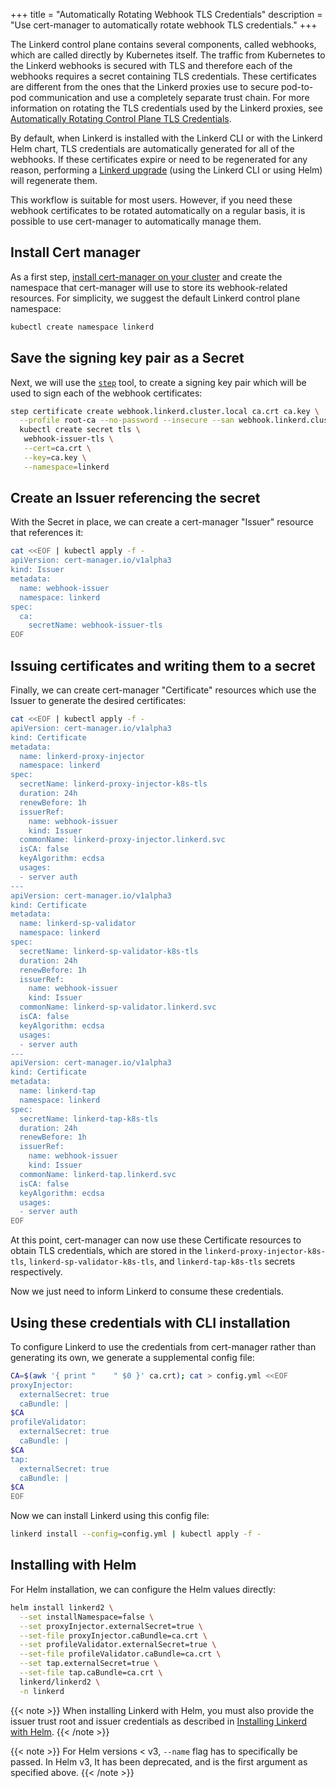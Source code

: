 +++
title = "Automatically Rotating Webhook TLS Credentials"
description = "Use cert-manager to automatically rotate webhook TLS credentials."
+++

The Linkerd control plane contains several components, called webhooks, which
are called directly by Kubernetes itself.  The traffic from Kubernetes to the
Linkerd webhooks is secured with TLS and therefore each of the webhooks requires
a secret containing TLS credentials.  These certificates are different from the
ones that the Linkerd proxies use to secure pod-to-pod communication and use a
completely separate trust chain.  For more information on rotating the TLS
credentials used by the Linkerd proxies, see
[Automatically Rotating Control Plane TLS Credentials](/2/tasks/use_external_certs/).

By default, when Linkerd is installed
with the Linkerd CLI or with the Linkerd Helm chart, TLS credentials are
automatically generated for all of the webhooks.  If these certificates expire
or need to be regenerated for any reason, performing a
[Linkerd upgrade](/2/tasks/upgrade/) (using the Linkerd CLI or using Helm) will
regenerate them.

This workflow is suitable for most users.  However, if you need these webhook
certificates to be rotated automatically on a regular basis, it is possible to
use cert-manager to automatically manage them.

## Install Cert manager

As a first step, [install cert-manager on your
cluster](https://docs.cert-manager.io/en/latest/getting-started/install/kubernetes.html)
and create  the namespace that cert-manager will use to store its
webhook-related resources. For simplicity, we suggest the default Linkerd
control plane namespace:

```bash
kubectl create namespace linkerd
```

## Save the signing key pair as a Secret

Next, we will use the [`step`](https://smallstep.com/cli/) tool, to create a
signing key pair which will be used to sign each of the webhook certificates:

```bash
step certificate create webhook.linkerd.cluster.local ca.crt ca.key \
  --profile root-ca --no-password --insecure --san webhook.linkerd.cluster.local &&
  kubectl create secret tls \
   webhook-issuer-tls \
   --cert=ca.crt \
   --key=ca.key \
   --namespace=linkerd
```

## Create an Issuer referencing the secret

With the Secret in place, we can create a cert-manager "Issuer" resource that
references it:

```bash
cat <<EOF | kubectl apply -f -
apiVersion: cert-manager.io/v1alpha3
kind: Issuer
metadata:
  name: webhook-issuer
  namespace: linkerd
spec:
  ca:
    secretName: webhook-issuer-tls
EOF
```

## Issuing certificates and writing them to a secret

Finally, we can create cert-manager "Certificate" resources which use the
Issuer to generate the desired certificates:

```bash
cat <<EOF | kubectl apply -f -
apiVersion: cert-manager.io/v1alpha3
kind: Certificate
metadata:
  name: linkerd-proxy-injector
  namespace: linkerd
spec:
  secretName: linkerd-proxy-injector-k8s-tls
  duration: 24h
  renewBefore: 1h
  issuerRef:
    name: webhook-issuer
    kind: Issuer
  commonName: linkerd-proxy-injector.linkerd.svc
  isCA: false
  keyAlgorithm: ecdsa
  usages:
  - server auth
---
apiVersion: cert-manager.io/v1alpha3
kind: Certificate
metadata:
  name: linkerd-sp-validator
  namespace: linkerd
spec:
  secretName: linkerd-sp-validator-k8s-tls
  duration: 24h
  renewBefore: 1h
  issuerRef:
    name: webhook-issuer
    kind: Issuer
  commonName: linkerd-sp-validator.linkerd.svc
  isCA: false
  keyAlgorithm: ecdsa
  usages:
  - server auth
---
apiVersion: cert-manager.io/v1alpha3
kind: Certificate
metadata:
  name: linkerd-tap
  namespace: linkerd
spec:
  secretName: linkerd-tap-k8s-tls
  duration: 24h
  renewBefore: 1h
  issuerRef:
    name: webhook-issuer
    kind: Issuer
  commonName: linkerd-tap.linkerd.svc
  isCA: false
  keyAlgorithm: ecdsa
  usages:
  - server auth
EOF
```

At this point, cert-manager can now use these Certificate resources to obtain TLS
credentials, which are stored in the  `linkerd-proxy-injector-k8s-tls`,
`linkerd-sp-validator-k8s-tls`, and `linkerd-tap-k8s-tls` secrets respectively.

Now we just need to inform Linkerd to consume these credentials.

## Using these credentials with CLI installation

To configure Linkerd to use the credentials from cert-manager rather than
generating its own, we generate a supplemental config file:

```bash
CA=$(awk '{ print "    " $0 }' ca.crt); cat > config.yml <<EOF
proxyInjector:
  externalSecret: true
  caBundle: |
$CA
profileValidator:
  externalSecret: true
  caBundle: |
$CA
tap:
  externalSecret: true
  caBundle: |
$CA
EOF
```

Now we can install Linkerd using this config file:

```bash
linkerd install --config=config.yml | kubectl apply -f -
```

## Installing with Helm

For Helm installation, we can configure the Helm values directly:

```bash
helm install linkerd2 \
  --set installNamespace=false \
  --set proxyInjector.externalSecret=true \
  --set-file proxyInjector.caBundle=ca.crt \
  --set profileValidator.externalSecret=true \
  --set-file profileValidator.caBundle=ca.crt \
  --set tap.externalSecret=true \
  --set-file tap.caBundle=ca.crt \
  linkerd/linkerd2 \
  -n linkerd
```

{{< note >}}
When installing Linkerd with Helm, you must also provide the issuer trust root
and issuer credentials as described in [Installing Linkerd with Helm](/2/tasks/install-helm/).
{{< /note >}}

{{< note >}}
For Helm versions < v3, `--name` flag has to specifically be passed.
In Helm v3, It has been deprecated, and is the first argument as
 specified above.
{{< /note >}}
